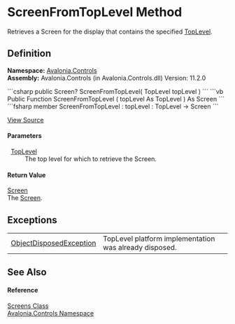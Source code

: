 # ScreenFromTopLevel Method


Retrieves a Screen for the display that contains the specified <a href="T_Avalonia_Controls_TopLevel">TopLevel</a>.



## Definition
**Namespace:** <a href="N_Avalonia_Controls">Avalonia.Controls</a>  
**Assembly:** Avalonia.Controls (in Avalonia.Controls.dll) Version: 11.2.0

<Tabs groupId="api-code-preview">
<TabItem value="csharp" label="C#">
```csharp
public Screen? ScreenFromTopLevel(
	TopLevel topLevel
)
```
</TabItem>
<TabItem value="vb" label="VB">
```vb
Public Function ScreenFromTopLevel ( 
	topLevel As TopLevel
) As Screen
```
</TabItem>
<TabItem value="fsharp" label="F#">
```fsharp
member ScreenFromTopLevel : 
        topLevel : TopLevel -> Screen 
```
</TabItem>
</Tabs>



<a href="https://github.com/AvaloniaUI/Avalonia/tree/master/src/Avalonia.Controls/Screens.cs#L107" title="View the source code">View Source</a>



#### Parameters
<dl><dt>  <a href="T_Avalonia_Controls_TopLevel">TopLevel</a></dt><dd>The top level for which to retrieve the Screen.</dd></dl>

#### Return Value
<a href="T_Avalonia_Platform_Screen">Screen</a>  
The <a href="T_Avalonia_Platform_Screen">Screen</a>.

## Exceptions
<table>
<tr>
<td><a href="https://learn.microsoft.com/dotnet/api/system.objectdisposedexception" target="_blank" rel="noopener noreferrer">ObjectDisposedException</a></td>
<td>TopLevel platform implementation was already disposed.</td>
</tr>
</table>

## See Also


#### Reference
<a href="T_Avalonia_Controls_Screens">Screens Class</a>  
<a href="N_Avalonia_Controls">Avalonia.Controls Namespace</a>  


